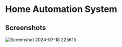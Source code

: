 # Home Automation System
## Screenshots
![Screenshot 2024-07-18 225615](https://github.com/user-attachments/assets/8138ad40-c6a0-4bbe-bb31-538c8f9c288b)
